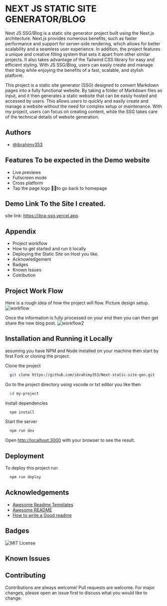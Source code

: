 
# NEXT JS STATIC SITE GENERATOR/BLOG

Next JS SSG/Blog is a static site generator project built using the Next.js architecture. Next.js provides numerous benefits, such as faster performance and support for server-side rendering, which allows for better scalability and a seamless user experience. In addition, the project features a unique and creative filling system that sets it apart from other similar projects. It also takes advantage of the Tailwind CSS library for easy and efficient styling. With JS SSG/Blog, users can easily create and manage their blog while enjoying the benefits of a fast, scalable, and stylish platform.

This project is a static site generator (SSG) designed to convert Markdown pages into a fully functional website. By taking a folder of Markdown files as input, and it then generates a static website that can be easily hosted and accessed by users. This allows users to quickly and easily create and manage a website without the need for complex setup or maintenance. With my project, users can focus on creating content, while the SSG takes care of the technical details of website generation.
## Authors

- [@ibrahimy353](https://ibrahim-yusuf.netlify.app)


## Features To be expected in the Demo website 

- Live previews
- Fullscreen mode
- Cross platform
- Tap the page logo 💎💎to go back to homepage


## Demo Link To the Site I created.

site link: https://ibra-ssg.vercel.app


## Appendix

* Project workflow
* How to get started and run it locally
* Deploying the Static Site on Host you like.
* Acknowledgement
* Badges
* Known Issues
* Cotribution

## Project Work Flow

Here is a rough idea of how the project will flow. Picture design setup.
  ![workflow](https://user-images.githubusercontent.com/85551204/219668894-57f8fb0a-332c-43e4-9784-11a9494b2bc0.JPG)

Once the information is fully processed on your end then you can then get share the new blog post.
![workflow2](https://user-images.githubusercontent.com/85551204/219674838-e7bb1a3c-f52d-4d49-b122-a729a6664e8d.JPG)
## Installation and Running it Locally
assuming you have NPM and Node installed on your machine then start by first Fork or cloning the project.

Clone the project

```bash
  git clone https://github.com/ibrahimy353/Next-static-site-gen.git
```

Go to the project directory using vscode or txt editor you like then

```bash
  cd my-project
```

Install dependencies

```bash
  npm install
```

Start the server

```bash
  npm run dev
```

Open [http://localhost:3000](http://localhost:3000) with your browser to see the result.
## Deployment

To deploy this project run

```bash
  npm run deploy
```


## Acknowledgements

 - [Awesome Readme Templates](https://awesomeopensource.com/project/elangosundar/awesome-README-templates)
 - [Awesome README](https://github.com/matiassingers/awesome-readme)
 - [How to write a Good readme](https://bulldogjob.com/news/449-how-to-write-a-good-readme-for-your-github-project)


## Badges

![MIT License](https://img.shields.io/badge/License-MIT-green.svg)


## Known Issues
## Contributing

Contributions are always welcome!
Pull requests are welcome. For major changes, please open an issue first to discuss what you would like to change.
